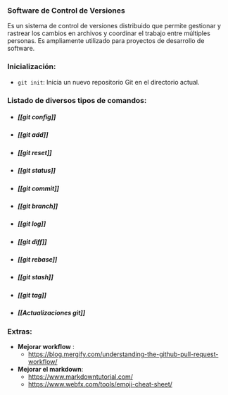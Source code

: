 ### Software de Control de Versiones

Es un sistema de control de versiones distribuido que permite gestionar y rastrear los cambios en archivos y coordinar el trabajo entre múltiples personas. Es ampliamente utilizado para proyectos de desarrollo de software.
### Inicialización:

- `git init`: Inicia un nuevo repositorio Git en el directorio actual.
### Listado de diversos tipos de comandos:

- ##### [[git config]]
- ##### [[git add]]
- ##### [[git reset]]
- ##### [[git status]]
- ##### [[git commit]]
- ##### [[git branch]]
- ##### [[git log]]
- ##### [[git diff]]
- ##### [[git rebase]]
- ##### [[git stash]]
- ##### [[git tag]]
- ##### [[Actualizaciones git]]

### Extras:
- **Mejorar workflow** :
	- https://blog.mergify.com/understanding-the-github-pull-request-workflow/
- **Mejorar el markdown**:
	- https://www.markdowntutorial.com/
	- https://www.webfx.com/tools/emoji-cheat-sheet/




